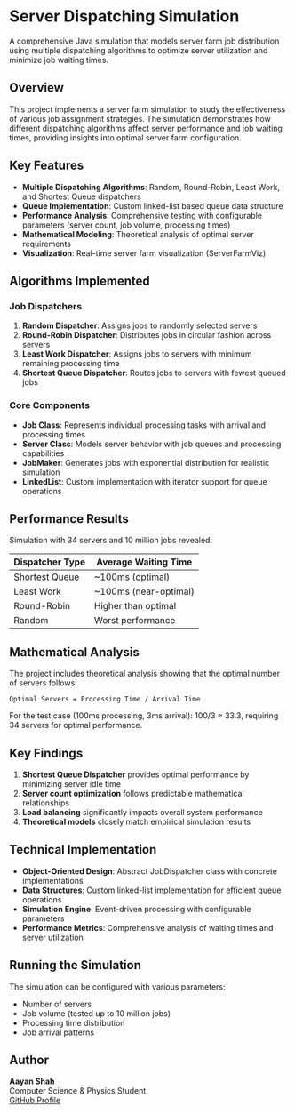 # Server Dispatching Simulation

A comprehensive Java simulation that models server farm job distribution using multiple dispatching algorithms to optimize server utilization and minimize job waiting times.

## Overview

This project implements a server farm simulation to study the effectiveness of various job assignment strategies. The simulation demonstrates how different dispatching algorithms affect server performance and job waiting times, providing insights into optimal server farm configuration.

## Key Features

- **Multiple Dispatching Algorithms**: Random, Round-Robin, Least Work, and Shortest Queue dispatchers
- **Queue Implementation**: Custom linked-list based queue data structure
- **Performance Analysis**: Comprehensive testing with configurable parameters (server count, job volume, processing times)
- **Mathematical Modeling**: Theoretical analysis of optimal server requirements
- **Visualization**: Real-time server farm visualization (ServerFarmViz)

## Algorithms Implemented

### Job Dispatchers
1. **Random Dispatcher**: Assigns jobs to randomly selected servers
2. **Round-Robin Dispatcher**: Distributes jobs in circular fashion across servers
3. **Least Work Dispatcher**: Assigns jobs to servers with minimum remaining processing time
4. **Shortest Queue Dispatcher**: Routes jobs to servers with fewest queued jobs

### Core Components
- **Job Class**: Represents individual processing tasks with arrival and processing times
- **Server Class**: Models server behavior with job queues and processing capabilities
- **JobMaker**: Generates jobs with exponential distribution for realistic simulation
- **LinkedList**: Custom implementation with iterator support for queue operations

## Performance Results

Simulation with 34 servers and 10 million jobs revealed:

| Dispatcher Type | Average Waiting Time |
|----------------|---------------------|
| Shortest Queue | ~100ms (optimal) |
| Least Work | ~100ms (near-optimal) |
| Round-Robin | Higher than optimal |
| Random | Worst performance |

## Mathematical Analysis

The project includes theoretical analysis showing that the optimal number of servers follows:

```
Optimal Servers = Processing Time / Arrival Time
```

For the test case (100ms processing, 3ms arrival): 100/3 ≈ 33.3, requiring 34 servers for optimal performance.



## Key Findings

1. **Shortest Queue Dispatcher** provides optimal performance by minimizing server idle time
2. **Server count optimization** follows predictable mathematical relationships
3. **Load balancing** significantly impacts overall system performance
4. **Theoretical models** closely match empirical simulation results

## Technical Implementation

- **Object-Oriented Design**: Abstract JobDispatcher class with concrete implementations
- **Data Structures**: Custom linked-list implementation for efficient queue operations
- **Simulation Engine**: Event-driven processing with configurable parameters
- **Performance Metrics**: Comprehensive analysis of waiting times and server utilization

## Running the Simulation

The simulation can be configured with various parameters:
- Number of servers
- Job volume (tested up to 10 million jobs)
- Processing time distribution
- Job arrival patterns

## Author

**Aayan Shah**  
Computer Science & Physics Student  
[GitHub Profile](https://github.com/aayans314)

